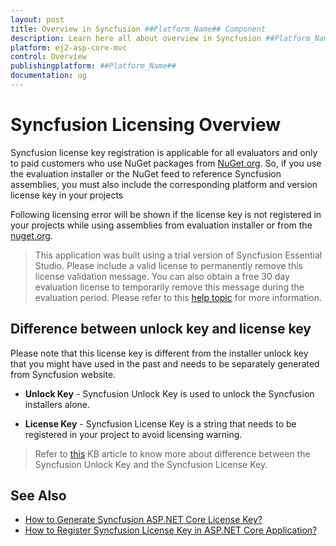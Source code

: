 ```yaml
---
layout: post
title: Overview in Syncfusion ##Platform_Name## Component
description: Learn here all about overview in Syncfusion ##Platform_Name## component of Syncfusion Essential JS 2 and more.
platform: ej2-asp-core-mvc
control: Overview
publishingplatform: ##Platform_Name##
documentation: ug
---
```


# Syncfusion Licensing Overview

Syncfusion license key registration is applicable for all evaluators and only to paid customers who use NuGet packages from [NuGet.org](https://www.nuget.org/packages?q=syncfusion). So, if you use the evaluation installer or the NuGet feed to reference Syncfusion assemblies, you must also include the corresponding platform and version license key in your projects

Following licensing error will be shown if the license key is not registered in your projects while using assemblies from evaluation installer or from the [nuget.org](https://www.nuget.org/packages?q=syncfusion).

> This application was built using a trial version of Syncfusion Essential Studio. Please include a valid license to permanently remove this license validation message. You can also obtain a free 30 day evaluation license to temporarily remove this message during the evaluation period. Please refer to this [help topic](https://ej2.syncfusion.com/aspnetcore/documentation/licensing/licensing-errors/#license-key-not-registered) for more information.

## Difference between unlock key and license key

Please note that this license key is different from the installer unlock key that you might have used in the past and needs to be separately generated from Syncfusion website.

* **Unlock Key** - Syncfusion Unlock Key is used to unlock the Syncfusion installers alone.

* **License Key** - Syncfusion License Key is a string that needs to be registered in your project to avoid licensing warning.

> Refer to [this](https://www.syncfusion.com/kb/8950/difference-between-the-unlock-key-and-licensing-key) KB article to know more about difference between the Syncfusion Unlock Key and the Syncfusion License Key.

## See Also

* [How to Generate Syncfusion ASP.NET Core License Key?](https://ej2.syncfusion.com/aspnetcore/documentation/licensing/license-key-generation/)
* [How to Register Syncfusion License Key in ASP.NET Core Application?](https://ej2.syncfusion.com/aspnetcore/documentation/licensing/license-key-registration/)
